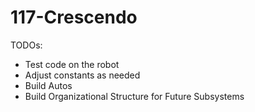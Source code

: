 # 117-Crescendo

TODOs:



* Test code on the robot
* Adjust constants as needed
* Build Autos
* Build Organizational Structure for Future Subsystems
